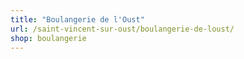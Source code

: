 ```yaml
---
title: "Boulangerie de l'Oust"
url: /saint-vincent-sur-oust/boulangerie-de-loust/
shop: boulangerie
---
```

